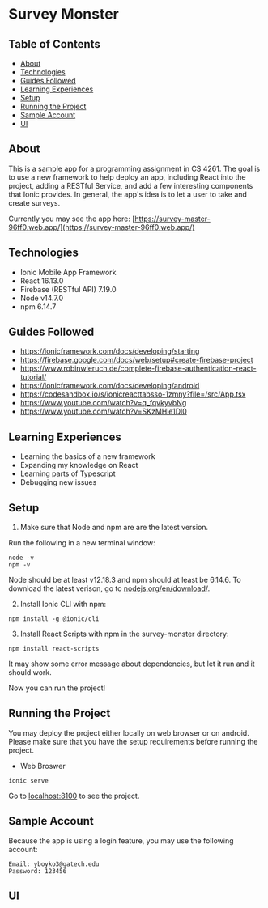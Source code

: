 # Survey Monster

## Table of Contents
* [About](#about)
* [Technologies](#technologies)
* [Guides Followed](#guides-followed)
* [Learning Experiences](#learing-experiences)
* [Setup](#setup)
* [Running the Project](#running-the-project)
* [Sample Account](#sample-account)
* [UI](#UI)

## About
This is a sample app for a programming assignment in CS 4261. The goal is to use a new framework to help deploy an app, including React into the project, adding a RESTful Service, and add a few interesting components that Ionic provides. In general, the app's idea is to let a user to take and create surveys.

Currently you may see the app here: [https://survey-master-96ff0.web.app/](https://survey-master-96ff0.web.app/)

## Technologies
- Ionic Mobile App Framework
- React 16.13.0
- Firebase (RESTful API) 7.19.0
- Node v14.7.0
- npm 6.14.7

## Guides Followed
- https://ionicframework.com/docs/developing/starting
- https://firebase.google.com/docs/web/setup#create-firebase-project
- https://www.robinwieruch.de/complete-firebase-authentication-react-tutorial/
- https://ionicframework.com/docs/developing/android
- https://codesandbox.io/s/ionicreacttabsso-1zmny?file=/src/App.tsx
- https://www.youtube.com/watch?v=q_fqvkyvbNg
- https://www.youtube.com/watch?v=SKzMHle1Dl0

## Learning Experiences
- Learning the basics of a new framework
- Expanding my knowledge on React
- Learning parts of Typescript
- Debugging new issues

## Setup
1. Make sure that Node and npm are are the latest version. 

Run the following in a new terminal window:
```
node -v
npm -v
```
Node should be at least v12.18.3 and npm should at least be 6.14.6. To download the latest verison, go to [nodejs.org/en/download/](nodejs.org/en/download/).

2. Install Ionic CLI with npm:
```
npm install -g @ionic/cli
```

3. Install React Scripts with npm in the survey-monster directory:
```
npm install react-scripts
```

It may show some error message about dependencies, but let it run and it should work.

Now you can run the project!

## Running the Project
You may deploy the project either locally on web browser or on android. Please make sure that you have the setup requirements before running the project.

- Web Broswer
```
ionic serve
```

Go to [localhost:8100](localhost:8100) to see the project.

## Sample Account
Because the app is using a login feature, you may use the following account:
```
Email: yboyko3@gatech.edu
Password: 123456
```

## UI



